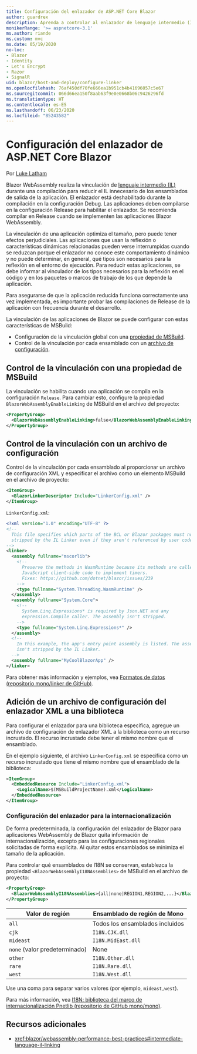 ```yaml
---
title: Configuración del enlazador de ASP.NET Core Blazor
author: guardrex
description: Aprenda a controlar al enlazador de lenguaje intermedio (IL) al crear una aplicación Blazor.
monikerRange: '>= aspnetcore-3.1'
ms.author: riande
ms.custom: mvc
ms.date: 05/19/2020
no-loc:
- Blazor
- Identity
- Let's Encrypt
- Razor
- SignalR
uid: blazor/host-and-deploy/configure-linker
ms.openlocfilehash: 76af450df70fe666ea1b951cb4b41696057c5e67
ms.sourcegitcommit: 066d66ea150f8aab63f9e0e0668b06c9426296fd
ms.translationtype: HT
ms.contentlocale: es-ES
ms.lasthandoff: 06/23/2020
ms.locfileid: "85243582"
---
```

# <a name="configure-the-linker-for-aspnet-core-blazor"></a>Configuración del enlazador de ASP.NET Core Blazor

Por [Luke Latham](https://github.com/guardrex)

Blazor WebAssembly realiza la vinculación de [lenguaje intermedio (IL)](/dotnet/standard/managed-code#intermediate-language--execution) durante una compilación para reducir el IL innecesario de los ensamblados de salida de la aplicación. El enlazador está deshabilitado durante la compilación en la configuración Debug. Las aplicaciones deben compilarse en la configuración Release para habilitar el enlazador. Se recomienda compilar en Release cuando se implementen las aplicaciones Blazor WebAssembly. 

La vinculación de una aplicación optimiza el tamaño, pero puede tener efectos perjudiciales. Las aplicaciones que usan la reflexión o características dinámicas relacionadas pueden verse interrumpidas cuando se reduzcan porque el enlazador no conoce este comportamiento dinámico y no puede determinar, en general, qué tipos son necesarios para la reflexión en el entorno de ejecución. Para reducir estas aplicaciones, se debe informar al vinculador de los tipos necesarios para la reflexión en el código y en los paquetes o marcos de trabajo de los que depende la aplicación. 

Para asegurarse de que la aplicación reducida funciona correctamente una vez implementada, es importante probar las compilaciones de Release de la aplicación con frecuencia durante el desarrollo.

La vinculación de las aplicaciones de Blazor se puede configurar con estas características de MSBuild:

* Configuración de la vinculación global con una [propiedad de MSBuild](#control-linking-with-an-msbuild-property).
* Control de la vinculación por cada ensamblado con un [archivo de configuración](#control-linking-with-a-configuration-file).

## <a name="control-linking-with-an-msbuild-property"></a>Control de la vinculación con una propiedad de MSBuild

La vinculación se habilita cuando una aplicación se compila en la configuración `Release`. Para cambiar esto, configure la propiedad `BlazorWebAssemblyEnableLinking` de MSBuild en el archivo del proyecto:

```xml
<PropertyGroup>
  <BlazorWebAssemblyEnableLinking>false</BlazorWebAssemblyEnableLinking>
</PropertyGroup>
```

## <a name="control-linking-with-a-configuration-file"></a>Control de la vinculación con un archivo de configuración

Control de la vinculación por cada ensamblado al proporcionar un archivo de configuración XML y especificar el archivo como un elemento MSBuild en el archivo de proyecto:

```xml
<ItemGroup>
  <BlazorLinkerDescriptor Include="LinkerConfig.xml" />
</ItemGroup>
```

`LinkerConfig.xml`:

```xml
<?xml version="1.0" encoding="UTF-8" ?>
<!--
  This file specifies which parts of the BCL or Blazor packages must not be
  stripped by the IL Linker even if they aren't referenced by user code.
-->
<linker>
  <assembly fullname="mscorlib">
    <!--
      Preserve the methods in WasmRuntime because its methods are called by 
      JavaScript client-side code to implement timers.
      Fixes: https://github.com/dotnet/blazor/issues/239
    -->
    <type fullname="System.Threading.WasmRuntime" />
  </assembly>
  <assembly fullname="System.Core">
    <!--
      System.Linq.Expressions* is required by Json.NET and any 
      expression.Compile caller. The assembly isn't stripped.
    -->
    <type fullname="System.Linq.Expressions*" />
  </assembly>
  <!--
    In this example, the app's entry point assembly is listed. The assembly
    isn't stripped by the IL Linker.
  -->
  <assembly fullname="MyCoolBlazorApp" />
</linker>
```

Para obtener más información y ejemplos, vea [Formatos de datos (repositorio mono/linker de GitHub)](https://github.com/mono/linker/blob/master/docs/data-formats.md).

## <a name="add-an-xml-linker-configuration-file-to-a-library"></a>Adición de un archivo de configuración del enlazador XML a una biblioteca

Para configurar el enlazador para una biblioteca específica, agregue un archivo de configuración de enlazador XML a la biblioteca como un recurso incrustado. El recurso incrustado debe tener el mismo nombre que el ensamblado.

En el ejemplo siguiente, el archivo `LinkerConfig.xml` se especifica como un recurso incrustado que tiene el mismo nombre que el ensamblado de la biblioteca:

```xml
<ItemGroup>
  <EmbeddedResource Include="LinkerConfig.xml">
    <LogicalName>$(MSBuildProjectName).xml</LogicalName>
  </EmbeddedResource>
</ItemGroup>
```

### <a name="configure-the-linker-for-internationalization"></a>Configuración del enlazador para la internacionalización

De forma predeterminada, la configuración del enlazador de Blazor para aplicaciones WebAssembly de Blazor quita información de internacionalización, excepto para las configuraciones regionales solicitadas de forma explícita. Al quitar estos ensamblados se minimiza el tamaño de la aplicación.

Para controlar qué ensamblados de I18N se conservan, establezca la propiedad `<BlazorWebAssemblyI18NAssemblies>` de MSBuild en el archivo de proyecto:

```xml
<PropertyGroup>
  <BlazorWebAssemblyI18NAssemblies>{all|none|REGION1,REGION2,...}</BlazorWebAssemblyI18NAssemblies>
</PropertyGroup>
```

| Valor de región     | Ensamblado de región de Mono    |
| ---------------- | ----------------------- |
| `all`            | Todos los ensamblados incluidos |
| `cjk`            | `I18N.CJK.dll`          |
| `mideast`        | `I18N.MidEast.dll`      |
| `none` (valor predeterminado) | None                    |
| `other`          | `I18N.Other.dll`        |
| `rare`           | `I18N.Rare.dll`         |
| `west`           | `I18N.West.dll`         |

Use una coma para separar varios valores (por ejemplo, `mideast,west`).

Para más información, vea [I18N: biblioteca del marco de internacionalización Pnetlib (repositorio de GitHub mono/mono)](https://github.com/mono/mono/tree/master/mcs/class/I18N).

## <a name="additional-resources"></a>Recursos adicionales

* <xref:blazor/webassembly-performance-best-practices#intermediate-language-il-linking>
